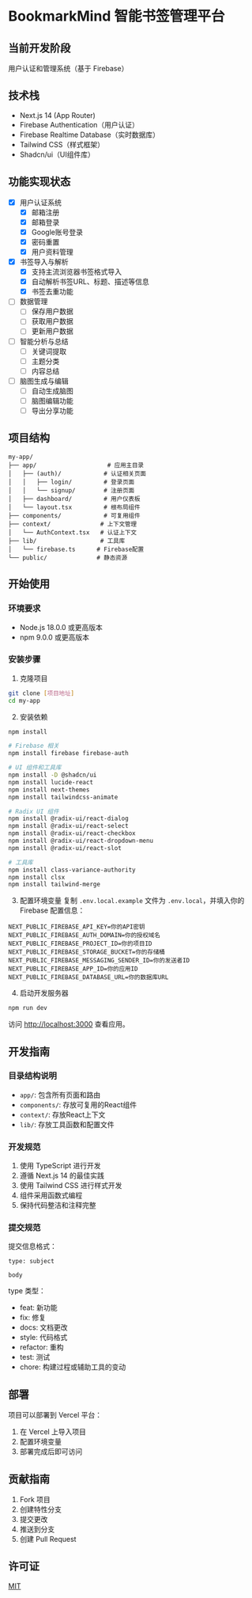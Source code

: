 # BookmarkMind 智能书签管理平台

## 当前开发阶段
用户认证和管理系统（基于 Firebase）

## 技术栈
- Next.js 14 (App Router)
- Firebase Authentication（用户认证）
- Firebase Realtime Database（实时数据库）
- Tailwind CSS（样式框架）
- Shadcn/ui（UI组件库）

## 功能实现状态
- [x] 用户认证系统
  - [x] 邮箱注册
  - [x] 邮箱登录
  - [x] Google账号登录
  - [x] 密码重置
  - [x] 用户资料管理
- [x] 书签导入与解析
  - [x] 支持主流浏览器书签格式导入
  - [x] 自动解析书签URL、标题、描述等信息
  - [x] 书签去重功能
- [ ] 数据管理
  - [ ] 保存用户数据
  - [ ] 获取用户数据
  - [ ] 更新用户数据
- [ ] 智能分析与总结
  - [ ] 关键词提取
  - [ ] 主题分类
  - [ ] 内容总结
- [ ] 脑图生成与编辑
  - [ ] 自动生成脑图
  - [ ] 脑图编辑功能
  - [ ] 导出分享功能

## 项目结构
```
my-app/
├── app/                    # 应用主目录
│   ├── (auth)/            # 认证相关页面
│   │   ├── login/         # 登录页面
│   │   └── signup/        # 注册页面
│   ├── dashboard/         # 用户仪表板
│   └── layout.tsx         # 根布局组件
├── components/            # 可复用组件
├── context/              # 上下文管理
│   └── AuthContext.tsx   # 认证上下文
├── lib/                  # 工具库
│   └── firebase.ts      # Firebase配置
└── public/              # 静态资源
```

## 开始使用

### 环境要求
- Node.js 18.0.0 或更高版本
- npm 9.0.0 或更高版本

### 安装步骤
1. 克隆项目
```bash
git clone [项目地址]
cd my-app
```

2. 安装依赖
```bash
npm install

# Firebase 相关
npm install firebase firebase-auth

# UI 组件和工具库
npm install -D @shadcn/ui
npm install lucide-react
npm install next-themes
npm install tailwindcss-animate

# Radix UI 组件
npm install @radix-ui/react-dialog
npm install @radix-ui/react-select
npm install @radix-ui/react-checkbox
npm install @radix-ui/react-dropdown-menu
npm install @radix-ui/react-slot

# 工具库
npm install class-variance-authority
npm install clsx
npm install tailwind-merge
```

3. 配置环境变量
复制 `.env.local.example` 文件为 `.env.local`，并填入你的 Firebase 配置信息：
```
NEXT_PUBLIC_FIREBASE_API_KEY=你的API密钥
NEXT_PUBLIC_FIREBASE_AUTH_DOMAIN=你的授权域名
NEXT_PUBLIC_FIREBASE_PROJECT_ID=你的项目ID
NEXT_PUBLIC_FIREBASE_STORAGE_BUCKET=你的存储桶
NEXT_PUBLIC_FIREBASE_MESSAGING_SENDER_ID=你的发送者ID
NEXT_PUBLIC_FIREBASE_APP_ID=你的应用ID
NEXT_PUBLIC_FIREBASE_DATABASE_URL=你的数据库URL
```

4. 启动开发服务器
```bash
npm run dev
```

访问 [http://localhost:3000](http://localhost:3000) 查看应用。

## 开发指南

### 目录结构说明
- `app/`: 包含所有页面和路由
- `components/`: 存放可复用的React组件
- `context/`: 存放React上下文
- `lib/`: 存放工具函数和配置文件

### 开发规范
1. 使用 TypeScript 进行开发
2. 遵循 Next.js 14 的最佳实践
3. 使用 Tailwind CSS 进行样式开发
4. 组件采用函数式编程
5. 保持代码整洁和注释完整

### 提交规范
提交信息格式：
```
type: subject

body
```
type 类型：
- feat: 新功能
- fix: 修复
- docs: 文档更改
- style: 代码格式
- refactor: 重构
- test: 测试
- chore: 构建过程或辅助工具的变动

## 部署
项目可以部署到 Vercel 平台：
1. 在 Vercel 上导入项目
2. 配置环境变量
3. 部署完成后即可访问

## 贡献指南
1. Fork 项目
2. 创建特性分支
3. 提交更改
4. 推送到分支
5. 创建 Pull Request

## 许可证
[MIT](https://opensource.org/licenses/MIT)
